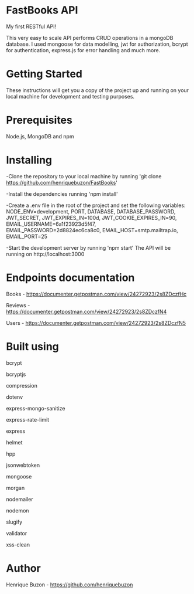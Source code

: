 # FastBooks API

My first RESTful API!

This very easy to scale API performs CRUD operations in a mongoDB database. I used mongoose for data modelling, jwt for authorization, bcrypt for authentication, express.js for error handling and much more.

# Getting Started

These instructions will get you a copy of the project up and running on your local machine for development and testing purposes.

# Prerequisites

Node.js, MongoDB and npm

# Installing

-Clone the repository to your local machine by running 'git clone https://github.com/henriquebuzon/FastBooks'

-Install the dependencies running 'npm install'

-Create a .env file in the root of the project and set the following variables:
NODE_ENV=development, PORT, DATABASE, DATABASE_PASSWORD, JWT_SECRET, JWT_EXPIRES_IN=100d, JWT_COOKIE_EXPIRES_IN=90, EMAIL_USERNAME=6a1f23923d5f47, EMAIL_PASSWORD=2d8824ec6ca8c0, EMAIL_HOST=smtp.mailtrap.io, EMAIL_PORT=25

-Start the development server by running 'npm start'
The API will be running on http://localhost:3000

# Endpoints documentation

Books - https://documenter.getpostman.com/view/24272923/2s8ZDczfHc

Reviews - https://documenter.getpostman.com/view/24272923/2s8ZDczfN4

Users - https://documenter.getpostman.com/view/24272923/2s8ZDczfN5

# Built using

bcrypt

bcryptjs

compression

dotenv

express-mongo-sanitize

express-rate-limit

express

helmet

hpp

jsonwebtoken

mongoose

morgan

nodemailer

nodemon

slugify

validator

xss-clean

# Author

Henrique Buzon - https://github.com/henriquebuzon
